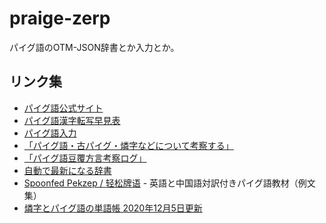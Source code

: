 # praige-zerp
<span lang="ja">パイグ語のOTM-JSON辞書とか入力とか。</span>

## リンク集
- [<span lang="ja">パイグ語公式サイト</span>](https://sites.google.com/site/syxobo/paigu-yu)
- [<span lang="ja">パイグ語漢字転写早見表</span>](https://docs.google.com/spreadsheets/d/1yCXetRNZQrS4gyoFrdUGpBktiy5TWRHv_bqP_AujVlQ/edit#gid=0)
- [<span lang="ja">パイグ語入力</span>](https://github.com/jurliyuuri/praige-zerp/blob/master/%E7%87%90%E5%AD%97%E5%85%A5%E5%8A%9B/ly_ta1_pai2(readme).txt)
- [<span lang="ja">「パイグ語・古パイグ・燐字などについて考察する」</span>](http://jurliyuuri.com/praige-zerp/siar_prek.html)
- [<span lang="ja">「パイグ語豆覆方言考察ログ」</span>](http://jurliyuuri.com/praige-zerp/kuort_kor.html)
- [<span lang="ja">自動で最新になる辞書</span>](http://jurliyuuri.com/praige-zerp/dictionary/)
- [Spoonfed Pekzep / <span lang="zh-CN">轻松牌语</span>](http://jurliyuuri.com/spoonfed_pekzep/index.html) - <span lang="ja">英語と中国語対訳付きパイグ語教材（例文集）</span>
- [<span lang="ja">燐字とパイグ語の単語帳 2020年12月5日更新</span>](http://jurliyuuri.com/praige-zerp/anki/cuop2_at_man1_2020_12_05.apkg)
